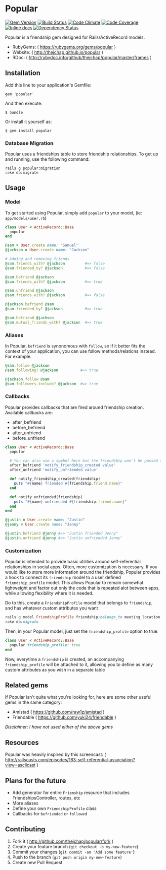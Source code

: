 # Popular
[![Gem Version](https://badge.fury.io/rb/popular.png)](http://badge.fury.io/rb/popular)
[![Build Status](https://travis-ci.org/thejchap/popular.svg?branch=master)](https://travis-ci.org/thejchap/popular)
[![Code Climate](https://codeclimate.com/github/thejchap/popular.png)](https://codeclimate.com/github/thejchap/popular)
[![Code Coverage](https://codeclimate.com/github/thejchap/popular/coverage.png)](https://codeclimate.com/github/thejchap/popular)
[![Inline docs](http://inch-ci.org/github/thejchap/popular.png)](http://inch-ci.org/github/thejchap/popular)
[![Dependency Status](https://gemnasium.com/thejchap/popular.svg)](https://gemnasium.com/thejchap/popular)

Popular is a friendship gem designed for Rails/ActiveRecord models.

- RubyGems: ( https://rubygems.org/gems/popular )
- Website: ( http://thejchap.github.io/popular )
- RDoc: ( http://rubydoc.info/github/thejchap/popular/master/frames )

## Installation

Add this line to your application's Gemfile:

    gem 'popular'

And then execute:

    $ bundle

Or install it yourself as:

    $ gem install popular

### Database Migration

Popular uses a friendships table to store friendship relationships.
To get up and running, use the following command:

    rails g popular:migration
    rake db:migrate

## Usage

### Model

To get started using Popular, simply add `popular` to your model, (ie: `app/models/user.rb`)

```ruby
class User < ActiveRecord::Base
  popular
end

@sam = User.create name: "Samuel"
@jackson = User.create name: "Jackson"

# Adding and removing friends
@sam.friends_with? @jackson         #=> false
@sam.friended_by? @jackson          #=> false

@sam.befriend @jackson
@sam.friends_with? @jackson         #=> true

@sam.unfriend @jackson
@sam.friends_with? @jackson         #=> false

@jackson.befriend @sam
@sam.friended_by? @jackson          #=> true

@sam.befriend @jackson
@sam.mutual_friends_with? @jackson  #=> true
```

### Aliases

In Popular, `befriend` is synonomous with `follow`, so if it better fits the context of your application, you can use
follow methods/relations instead. For example:

```ruby
@sam.follow @jackson
@sam.following? @jackson          #=> true

@jackson.follow @sam
@sam.followers.include? @jackson  #=> true
```


### Callbacks

Popular provides callbacks that are fired around friendship creation. Available callbacks are:
  - after_befriend
  - before_befriend
  - after_unfriend
  - before_unfriend


```ruby
class User < ActiveRecord::Base
  popular

  # You can also use a symbol here but the friendship won't be passed to your method
  after_befriend 'notify_friendship_created value'
  after_unfriend 'notify_unfriended value'

  def notify_friendship_created(friendship)
    puts "#{name} friended #{friendship.friend.name}"
  end

  def notify_unfriended(friendship)
    puts "#{name} unfriended #{friendship.friend.name}"
  end
end

@justin = User.create name: "Justin"
@jenny = User.create name: "Jenny"

@justin.befriend @jenny #=> "Justin friended Jenny"
@justin.unfriend @jenny #=> "Justin unfriended Jenny"
```

### Customization

Popular is intended to provide basic utilities around self-referential relationships in social apps.
Often, more customization is necessary. If you would like to store more information around the friendship,
Popular provides a hook to connect its `friendship` model to a user defined `friendship_profile` model. 
This allows Popular to remain somewhat lightweight and factor out only the code that is repeated  alot between apps,
while allowing flexibility where it is needed.

Do to this, create a `FriendshipProfile` model that belongs to `friendship`, and has whatever custom attributes
you want

```ruby
rails g model FriendshipProfile friendship:belongs_to meeting_location:string meeting_latitude:float meeting_longitude:float
rake db:migrate
```

Then, in your Popular model, just set the `friendship_profile` option to true:

```ruby
class User < ActiveRecord::Base
  popular friendship_profile: true
end
```

Now, everytime a `friendship` is created, an accompanying `friendship_profile` will be attached to it, allowing you to define
as many custom attributes as you wish in a separate table

## Related gems

If Popular isn't quite what you're looking for, here are some other useful gems in the same category:

- Amistad ( https://github.com/raw1z/amistad )
- Friendable ( https://github.com/yuki24/friendable )

*Disclaimer: I have not used either of the above gems*


## Resources

Popular was heavily inspired by this screencast: ( http://railscasts.com/episodes/163-self-referential-association?view=asciicast )


## Plans for the future
- Add generator for entire `Frienship` resource that includes FriendshipsController, routes, etc
- More aliases
- Define your own `FriendshipProfile` class
- Callbacks for `befriended` or `followed`



## Contributing

1. Fork it ( http://github.com/thejchap/popular/fork )
2. Create your feature branch (`git checkout -b my-new-feature`)
3. Commit your changes (`git commit -am 'Add some feature'`)
4. Push to the branch (`git push origin my-new-feature`)
5. Create new Pull Request
